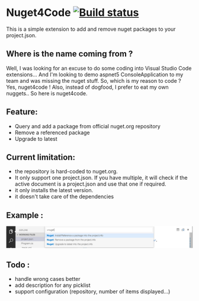 # Nuget4Code [![Build status](https://travis-ci.org/fforjan/nuget4code.svg)](https://travis-ci.org/fforjan/nuget4code)

This is a simple extension to add and remove nuget packages to your project.json.

## Where is the name coming from ?

Well, I was looking for an excuse to do some coding into Visual Studio Code extensions... 
And I'm looking to demo aspnet5 ConsoleApplication to my team and was missing the nuget stuff.
So, which is my reason to code ? Yes, nuget4code !
Also, instead of dogfood, I prefer to eat my own nuggets.. So here is nuget4code.

## Feature:
- Query and add a package from official nuget.org repository
- Remove a referenced package
- Upgrade to latest

## Current limitation:
- the repository is hard-coded to nuget.org.
- It only support one project.json. If you have multiple, it will check if the active document is a project.json and use that one if required.
- it only installs the latest version.
- it doesn't take care of the dependencies

## Example :
![nuget remove and install commands](./resources/commands.png)

## Todo :
- handle wrong cases better
- add description for any picklist
- support configuration (repository, number of items displayed...)
